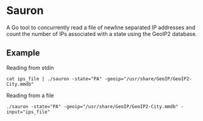 # Sauron
A Go tool to concurrently read a file of newline separated IP addresses and count the number of IPs associated with a state using the GeoIP2 database.

## Example

Reading from stdin
```golang
cat ips_file | ./sauron -state="PA" -geoip="/usr/share/GeoIP/GeoIP2-City.mmdb"
```

Reading from a file
```golang
./sauron -state="PA" -geoip="/usr/share/GeoIP/GeoIP2-City.mmdb" -input="ips_file"
```
